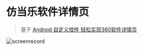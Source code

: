 ﻿# 仿当乐软件详情页
> 基于 [Android 自定义控件 轻松实现360软件详情页](http://blog.csdn.net/lmj623565791/article/details/43649913)

![screenrecord](https://github.com/ngstyle/StickyLayout/raw/master/screenrecord.gif)
